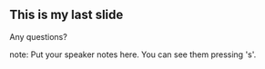 ##  This is my last slide

Any questions?

note:
    Put your speaker notes here.
    You can see them pressing 's'.
